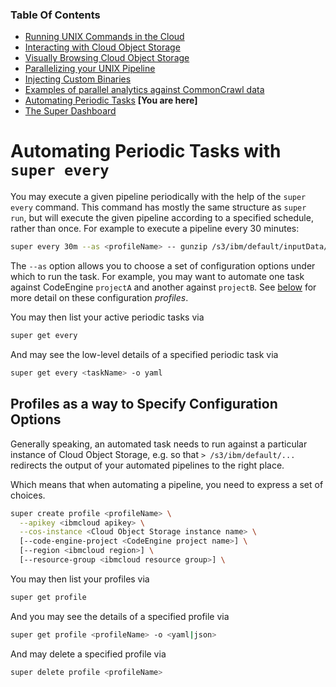 ### Table Of Contents

- [Running UNIX Commands in the Cloud](./README.md#readme)
- [Interacting with Cloud Object Storage](./super-cos.md#readme)
- [Visually Browsing Cloud Object Storage](./super-browse.md#readme)
- [Parallelizing your UNIX Pipeline](./super-parallelism.md#readme)
- [Injecting Custom Binaries](./super-cloudbin.md#readme)
- [Examples of parallel analytics against CommonCrawl data](../blogs/2-Super-Examples/README.md#readme)
- [Automating Periodic Tasks](./super-every.md) **[You are here]**
- [The Super Dashboard](./super-dashboard.md#readme)

# Automating Periodic Tasks with `super every`

You may execute a given pipeline periodically with the help of the
`super every` command. This command has mostly the same structure as
`super run`, but will execute the given pipeline according to a
specified schedule, rather than once. For example to execute a
pipeline every 30 minutes:

```sh
super every 30m --as <profileName> -- gunzip /s3/ibm/default/inputData/*.gz | analyze.py > /s3/ibm/default/outputData
```

The `--as` option allows you to choose a set of configuration options
under which to run the task. For example, you may want to automate one
task against CodeEngine `projectA` and another against `projectB`. See
[below](#profiles-as-a-way-to-specify-configuration-options) for more
detail on these configuration *profiles*.

You may then list your active periodic tasks via

```sh
super get every
```

And may see the low-level details of a specified periodic task via

```sh
super get every <taskName> -o yaml
```

## Profiles as a way to Specify Configuration Options

Generally speaking, an automated task needs to run against a
particular instance of Cloud Object Storage, e.g. so that `>
/s3/ibm/default/...` redirects the output of your automated pipelines
to the right place.

Which means that when automating a pipeline, you need to express a set
of choices. 

```sh
super create profile <profileName> \
  --apikey <ibmcloud apikey> \
  --cos-instance <Cloud Object Storage instance name> \
  [--code-engine-project <CodeEngine project name>] \
  [--region <ibmcloud region>] \
  [--resource-group <ibmcloud resource group>] \
```

You may then list your profiles via

```sh
super get profile
```

And you may see the details of a specified profile via

```sh
super get profile <profileName> -o <yaml|json>
```

And may delete a specified profile via

```sh
super delete profile <profileName>
```
